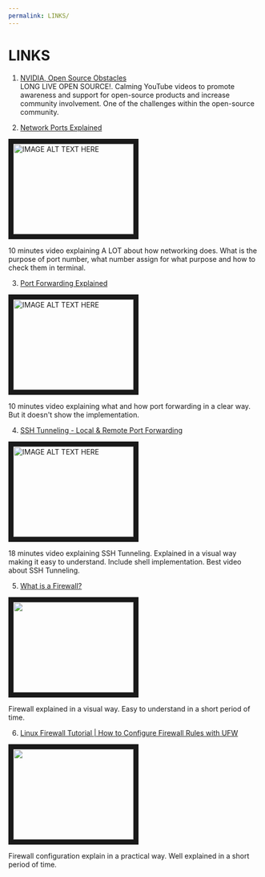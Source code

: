 ```yaml
---
permalink: LINKS/
---
```


# LINKS

1. [NVIDIA, Open Source Obstacles](https://www.youtube.com/watch?v=i2lhwb_OckQ)<br>
LONG LIVE OPEN SOURCE!. Calming YouTube videos to promote awareness and support for open-source products and increase community involvement. One of the challenges within the open-source community.

2. [Network Ports Explained](https://www.youtube.com/watch?v=g2fT-g9PX9o)

<a href="http://www.youtube.com/watch?feature=player_embedded&v=g2fT-g9PX9o" target="_blank"><img src="http://img.youtube.com/vi/g2fT-g9PX9o/0.jpg" 
alt="IMAGE ALT TEXT HERE" width="240" height="180" border="10"/></a>

10 minutes video explaining A LOT about how networking does. What is the purpose of port number, what number assign for what purpose and how to check them in terminal.

3. [Port Forwarding Explained](https://www.youtube.com/watch?v=2G1ueMDgwxw)

<a href="http://www.youtube.com/watch?feature=player_embedded&v=2G1ueMDgwxw" target="_blank"><img src="http://img.youtube.com/vi/2G1ueMDgwxw/0.jpg" 
alt="IMAGE ALT TEXT HERE" width="240" height="180" border="10"/></a>

10 minutes video explaining what and how port forwarding in a clear way. But it doesn't show the implementation.

4. [SSH Tunneling - Local & Remote Port Forwarding](https://www.youtube.com/watch?v=N8f5zv9UUMI)

<a href="http://www.youtube.com/watch?feature=player_embedded&v=N8f5zv9UUMI" target="_blank"><img src="http://img.youtube.com/vi/N8f5zv9UUMI/0.jpg" 
alt="IMAGE ALT TEXT HERE" width="240" height="180" border="10"/></a>

18 minutes video explaining SSH Tunneling. Explained in a visual way making it easy to understand. Include shell implementation. Best video about SSH Tunneling.

5. [What is a Firewall?](https://www.youtube.com/watch?v=kDEX1HXybrU)

<a href="http://www.youtube.com/watch?feature=player_embedded&v=kDEX1HXybrU)" target="_blank"><img src="http://img.youtube.com/vi/kDEX1HXybrU/0.jpg" width="240" height="180" border="10"/></a>

Firewall explained in a visual way. Easy to understand in a short period of time.

6. [Linux Firewall Tutorial | How to Configure Firewall Rules with UFW](https://www.youtube.com/watch?v=XtRXm4FFK7Q)

<a href="http://www.youtube.com/watch?feature=player_embedded&v=XtRXm4FFK7Q)" target="_blank"><img src="http://img.youtube.com/vi/XtRXm4FFK7Q/0.jpg" width="240" height="180" border="10"/></a>

Firewall configuration explain in a practical way. Well explained in a short period of time.

